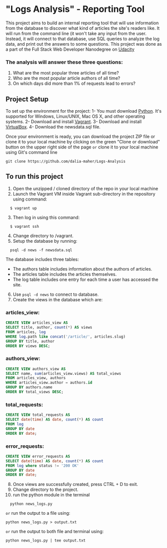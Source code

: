 # "Logs Analysis" - Reporting Tool

This project aims to build an internal reporting tool that will use information from the database to discover what kind of articles the site's readers like. It will run from the command line (it won't take any input from the user. Instead, it will connect to that database, use SQL queries to analyze the log data, and print out the answers to some questions. This project was done as a part of the Full Stack Web Developer Nanodegree on [Udacity](https://www.udacity.com/course/full-stack-web-developer-nanodegree--nd004)

### The analysis will answer these three questions:
1. What are the most popular three articles of all time?
2. Who are the most popular article authors of all time?
3. On which days did more than 1% of requests lead to errors?

## Project Setup

To set up the environment for the project:
1- You must download [Python](https://www.python.org/downloads). It's supported for Windows, Linux/UNIX, Mac OS X, and other operating systems.
2- Download and install [Vagrant](https://www.vagrantup.com/).
3- Download and install [VirtualBox](https://www.virtualbox.org/wiki/Downloads).
4- Download the newsdata.sql file.

Once your environment is ready, you can download the project ZIP file or clone it to your local machine by clicking on the green "Clone or download" button on the upper right side of the page
`or`
clone it to your local machine using Git's command line
```
git clone https://github.com/dalia-maher/Logs-Analysis
```

## To run this project

1. Open the unzipped / cloned directory of the repo in your local machine
2. Launch the Vagrant VM inside Vagrant sub-directory in the repository using command: 
  ```
    $ vagrant up
  ```
3. Then log in using this command:
  ```
    $ vagrant ssh
  ```
4. Change directory to /vagrant.
5. Setup the database by running:
  ```
    psql -d news -f newsdata.sql
  ```
  The database includes three tables:
  * The authors table includes information about the authors of articles.
  * The articles table includes the articles themselves.
  * The log table includes one entry for each time a user has accessed the site.
6. Use `psql -d news` to connect to database.
7. Create the views in the database which are:

### articles_view:
```SQL
CREATE VIEW articles_view AS
SELECT title, author, count(*) AS views
FROM articles, log
WHERE log.path like concat('/article/', articles.slug)
GROUP BY title, author
ORDER BY views DESC;
```

### authors_view:
```SQL
CREATE VIEW authors_view AS
SELECT name, sum(articles_view.views) AS total_views
FROM articles_view, authors
WHERE articles_view.author = authors.id
GROUP BY authors.name
ORDER BY total_views DESC;
```

### total_requests:
```SQL
CREATE VIEW total_requests AS
SELECT date(time) AS date, count(*) AS count
FROM log
GROUP BY date
ORDER BY date;
```

### error_requests:
```SQL
CREATE VIEW error_requests AS
SELECT date(time) AS date, count(*) AS count
FROM log where status != '200 OK'
GROUP BY date
ORDER BY date;
```
8. Once views are successfully created, press CTRL + D to exit.
9. Change directory to the project.
10. run the python module in the terminal
  ```
    python news_logs.py
  ```
`or`
run the output to a file using:
  ```
python news_logs.py > output.txt
  ```
`or`
run the output to both file and terminal using:
  ```
python news_logs.py | tee output.txt
  ```

  
